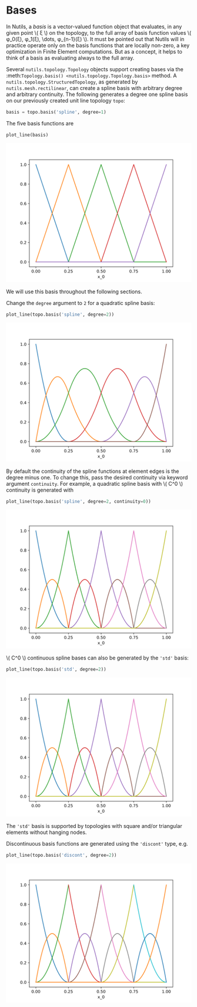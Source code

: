 # Bases

In Nutils, a *basis* is a vector-valued function object that evaluates, in any
given point \\( ξ \\) on the topology, to the full array of basis function
values \\( φ_0(ξ), φ_1(ξ), \dots, φ_{n-1}(ξ) \\). It must be pointed out that
Nutils will in practice operate only on the basis functions that are locally
non-zero, a key optimization in Finite Element computations. But as a concept,
it helps to think of a basis as evaluating always to the full array.

Several `nutils.topology.Topology` objects support creating bases via the
:meth:`Topology.basis() <nutils.topology.Topology.basis>` method.  A
`nutils.topology.StructuredTopology`, as generated by
`nutils.mesh.rectilinear`, can create a spline basis with arbitrary degree and
arbitrary continuity. The following generates a degree one spline basis on our
previously created unit line topology `topo`:

```python
basis = topo.basis('spline', degree=1)
```

The five basis functions are

```python
plot_line(basis)
```
![output](bases-5684138c.svg)

We will use this basis throughout the following sections.

Change the `degree` argument to `2` for a quadratic spline basis:

```python
plot_line(topo.basis('spline', degree=2))
```
![output](bases-790b8f12.svg)

By default the continuity of the spline functions at element edges is the
degree minus one.  To change this, pass the desired continuity via keyword
argument `continuity`.  For example, a quadratic spline basis with \\( C^0 \\)
continuity is generated with

```python
plot_line(topo.basis('spline', degree=2, continuity=0))
```
![output](bases-1cbd31f5.svg)

\\( C^0 \\) continuous spline bases can also be generated by the `'std'` basis:

```python
plot_line(topo.basis('std', degree=2))
```
![output](bases-1cbd31f5.svg)

The `'std'` basis is supported by topologies with square and/or triangular
elements without hanging nodes.

Discontinuous basis functions are generated using the `'discont'` type, e.g.

```python
plot_line(topo.basis('discont', degree=2))
```
![output](bases-7089a1cc.svg)
